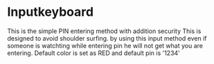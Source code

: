 # Inputkeyboard
This is the simple PIN entering method with addition security
This is designed to avoid shoulder surfing.
by using this input method even if someone is watchting while entering pin he will not get what you are entering.
Default color is set as RED and default pin is '1234'
